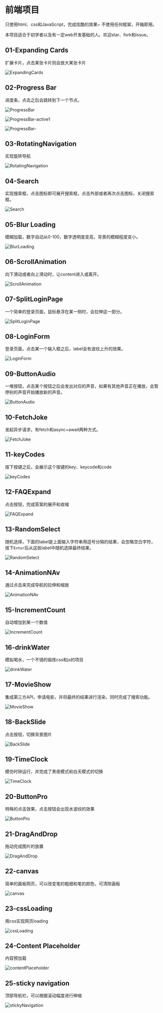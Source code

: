 # 前端项目
只使用html、css和JavaScript，完成炫酷的效果~
不使用任何框架，开箱即用。

本项目适合于初学者以及有一定web开发基础的人。欢迎star、fork和issue。

## 01-Expanding Cards
扩展卡片，点击某张卡片则会放大某张卡片

![ExpandingCards](./ResultImg/ExpandingCards.png)

## 02-Progress Bar

进度条，点击之后会跳转到下一个节点。

![ProgressBar](./ResultImg/progressBar.png)

![ProgressBar-active1](./ResultImg/progressBar-active.jpg)

![ProgressBar-](./ResultImg/progressBar-active2.png)

## 03-RotatingNavigation

实现旋转导航

![RotatingNavigation](./ResultImg/RotaingNavgation.gif)

## 04-Search

实现搜索框，点击图标即可展开搜索框，点击外部或者再次点击图标，关闭搜索框。

![Search](./ResultImg/Search.gif)

## 05-Blur Loading

模糊加载，数字自动从0-100，数字透明度变高，背景的模糊程度变小。

![BlurLoading](./ResultImg/BlurLoading.gif)

## 06-ScrollAnimation

向下滑动或者向上滑动时，让content进入或离开。

![ScrollAnimation](./ResultImg/ScrollAnimation.gif)

## 07-SplitLoginPage

一个简单的登录页面，鼠标悬浮在某一侧时，会拉伸这一部分。

![SplitLoginPage](./ResultImg/SplitLoginPage.gif)

## 08-LoginForm

登录页面，点击某一个输入框之后，label会有波纹上升的效果。

![LoginForm](./ResultImg/LoginForm.gif)

## 09-ButtonAudio

一堆按钮，点击某个按钮之后会发出对应的声音，如果有其他声音正在播放，会暂停别的声音开始播放新的声音。

![ButtonAudio](./ResultImg/9-ButtonAudio.png)

## 10-FetchJoke

发起异步请求，有fetch和async+await两种方式。

![FetchJoke](./ResultImg/10-FetchJoke.gif)

## 11-keyCodes

按下按键之后，会展示这个按键的key、keycode和code

![keyCodes](./ResultImg/11-keyCodes.gif)

## 12-FAQExpand

点击按钮，完成答案的展开和收缩

![FAQExpand](./ResultImg/12--FAQExpand.gif)

## 13-RandomSelect

随机选择，下面的label是上面输入字符串用逗号分隔的结果，会忽略空白字符，按下`Enter`后从这些label中随机选择最终结果。

![RandomSelect](./ResultImg/13-RandomSelect.gif)

## 14-AnimationNAv

通过点击来完成导航的拉伸和缩放

![AnimationNAv](./ResultImg/14-AnimationNav.gif)

## 15-IncrementCount

自动增加到某一个数值

![IncrementCount](./ResultImg/15-IncrementCounter.gif)

## 16-drinkWater

模拟喝水，一个不错的锻炼css和js的项目

![drinkWater](./ResultImg/16-drinkWater.gif)

## 17-MovieShow

集成第三方API，申请电影，并将最终的结果进行渲染，同时完成了搜索功能。

![MovieShow](./ResultImg/17-movieApp.gif)

## 18-BackSlide

点击按钮，切换背景图片

![BackSlide](./ResultImg/18-BackSlide.gif)

## 19-TimeClock

模仿时钟运行，并完成了黑夜模式和白天模式的切换

![TimeClock](./ResultImg/19-TimeClock.gif)

## 20-ButtonPro

特殊的点击效果，点击按钮会出现水波纹的效果

![ButtonPro](./ResultImg/20-ButtonPro.gif)

## 21-DragAndDrop

拖动完成图片的放置

![DragAndDrop](./ResultImg/21-DragAndDrop.gif)

## 22-canvas

简单的画板网页，可以改变笔的粗细和笔的颜色，可清除画板

![canvas](./ResultImg/22-canvas.gif)


## 23-cssLoading

用css实现网页loading

![cssLoading](./ResultImg/23-cssLoading.gif)

## 24-Content Placeholder

内容预加载

![contentPlaceholder](./ResultImg/24-contentPlaceholder.gif)

## 25-sticky navigation

顶部导航栏，可以根据滚动幅度进行伸缩

![stickyNavigation](./ResultImg/25-stickyNavigation.gif)